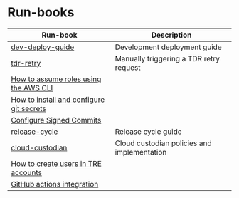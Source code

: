 # Run-books

| Run-book                                                                               | Description                                 |
|----------------------------------------------------------------------------------------|---------------------------------------------|
| [dev-deploy-guide](dev-deploy-guide/README.md)                                         | Development deployment guide                |
| [tdr-retry](tdr-retry/README.md)                                                       | Manually triggering a TDR retry request     |
| [How to assume roles using the AWS CLI](./how-to-assume-roles-using-AWS-CLI/README.md) |                                             |
| [How to install and configure git secrets](./how-to-install-git-secrets/README.md)     |                                             |
| [Configure Signed Commits](./signed-commits/README.md)                                 |                                             |
| [release-cycle](./release-cycle/README.md)                                             | Release cycle guide                         |
| [cloud-custodian](./cloudcustodian/README.md)                                          | Cloud custodian policies and implementation |
| [How to create users in TRE accounts](./how-to-create-users-in-TRE-accounts/README.md) |                                             |
| [GitHub actions integration](./github-actions/README.md)                               |                                             |
